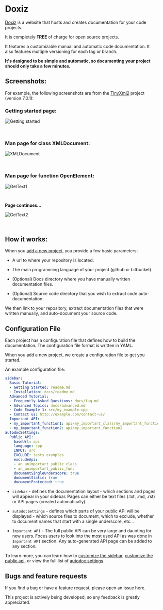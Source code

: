 Doxiz
=========

[Doxiz](http://doxiz.com/) is a website that hosts and creates documentation for your code projects.

It is completely **FREE** of charge for open source projects.
 
It features a customizable manual and automatic code documentation. It also features multiple versioning for each tag or branch.

**It's designed to be simple and automatic, so documenting your project should only take a few minutes.**

Screenshots:
------------

For example, the following screenshots are from the [TinyXml2](http://doxiz.com/tinyxml2/) project (version 7.0.1):

### Getting started page:

![Getting started](https://raw.githubusercontent.com/erez-o/doxiz/master/images/tinyxml2-getting_started.png)

<br>

### Man page for class XMLDocument:

![XMLDocument](https://raw.githubusercontent.com/erez-o/doxiz/master/images/tinyxml2-class_xml_document.png)

<br>

### Man page for function OpenElement:

![GetText1](https://raw.githubusercontent.com/erez-o/doxiz/master/images/tinyxml2-open_element_1.png)

<br>

**Page continues...**

![GetText2](https://raw.githubusercontent.com/erez-o/doxiz/master/images/tinyxml2-open_element_2.png)

<br>


How it works:
------------

When you [add a new project](http://doxiz.com/add-project/choose-host/), you provide a few basic parameters:

*   A url to where your repository is located.

*   The main programming language of your project (github or bitbucket).

*   (Optional) Docs directory where you have manually written documentation files.

*   (Optional) Source code directory that you wish to extract code auto-documentation.

We then link to your repository, extract documentation files that were written manually, and auto-document your source code.

Configuration File
------------------

Each project has a configuration file that defines how to build the documentation. The configuration file format is written in YAML.

When you add a new project, we create a configuration file to get you started.

An example configuration file:

```yaml
sidebar:
  Basic Tutorial:
  - Getting Started: readme.md
  - Installation: docs/readme.md
  Advanced Tutorial:
  - Frequently Asked Questions: docs/faq.md
  - Advanced Topics: docs/advanced.md
  - Code Example 1: src/my_example.cpp
  - Contact us: http://example.com/contact-us/
  Important API:
  - my_important_function1: api/my_important_class/my_important_function1
  - my_important_function2: api/my_important_function2
autodocSettings:
  Public API:
    baseUrl: api
    language: cpp
    INPUT: src
    EXCLUDE: tests examples
    excludeApi:
    - an_unimportant_public_class
    - an_unimportant_public_func
    documentSingleUnderscore: true
    documentStatic: true
    documentProtected: true
```

*   `sidebar` - defines the documentation layout - which sections and pages will appear in your sidebar. Pages can either be text files (.txt, .md, .rst) or API pages (created automatically). 

*   `autodocSettings` - defines which parts of your public API will be displayed - which source files to document, which to exclude, whether to document names that start with a single underscore, etc...

*   `Important API`   - The full public API can be very large and daunting for new users. Focus users to look into the most used API as was done in `Important API` section. Any auto-generated API page can be added to any section.

To learn more, you can learn how to [customize the sidebar](http://doxiz.com/doxiz/master/customizing-the-public-api), [customize the public api](http://doxiz.com/doxiz/master/customizing-the-public-api), or view the full list of [autodoc settings](http://doxiz.com/doxiz/master/autodoc-settings)


Bugs and feature requests
-------------------------

If you find a bug or have a feature request, please open an issue here.

This project is actively being developed, so any feedback is greatly appreciated.  